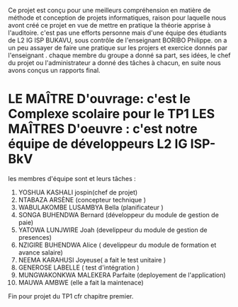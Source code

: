 Ce projet est conçu pour une meilleurs compréhension en matière de méthode et conception de projets informatiques, raison pour laquelle nous avont créé ce projet en vue de mettre en pratique la théorie apprise à l'auditoire.
c'est pas une efforts personne mais d'une équipe des étudiants de L2 IG ISP BUKAVU, sous contrôle de l'enseignant BORIBO Philippe.
on a un peu assayer de faire une pratique sur les projers et exercice donnés par l'enseignant .
chaque membre du groupe a donné sa part, ses idées, le chef du projet ou l'administrateur a donné des tâches à chacun,
en suite nous avons conçus un rapports final.

LE MAÎTRE D'ouvrage: c'est le Complexe scolaire pour le TP1
LES MAÎTRES D'oeuvre : c'est notre équipe de développeurs L2 IG ISP-BkV
==============================================================================================================================================

les membres d'équipe sont et leurs tâches :

1. YOSHUA KASHALI jospin(chef de projet)
2. NTABAZA ARSÈNE (concepteur technique )
3. WABULAKOMBE LUSAMBYA Bella (planificateur )
4. SONGA BUHENDWA Bernard (développeur du module de gestion de paie)
5. YATOWA LUNJWIRE Joah (develippeur du module de gestion de presences)
6. NZIGIRE BUHENDWA Alice ( develippeur du module de formation et avance salaire)
7. NEEMA KARAHUSI Joyeuse( a fait le test unitaire )
8. GENEROSE LABELLE ( test d'intégration )
9. MUNGWAKONKWA MALEKERA Parfaite (deployement de l'application)
10. MAUWA AMBWE  (elle a fait la maintenace)

Fin pour projet du TP1 cfr chapitre premier.
